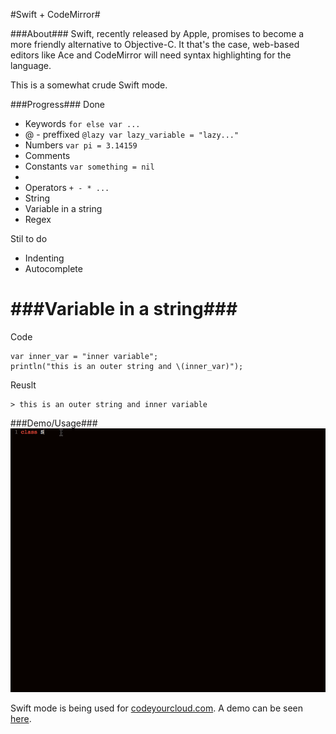 #Swift + CodeMirror#

###About###
Swift, recently released by Apple, promises to become a more friendly alternative to Objective-C. It that's the case, web-based editors like Ace and CodeMirror will need syntax highlighting for the language.

This is a somewhat crude Swift mode.

###Progress###
Done
<ul>
  <li>Keywords <code>for else var ...</code></li>
  <li>@ - preffixed <code>@lazy var lazy_variable = "lazy..."</code></li>
  <li>Numbers <code>var pi = 3.14159</code></li>
  <li>Comments</li>
  <li>Constants <code>var something = nil</code><li>
  <li>Operators <code>+ - * ...</code></li>
  <li>String</li>
  <li>Variable in a string</li>
  <li>Regex</li>
</ul>

Stil to do
<ul>
  <li>Indenting</li>
  <li>Autocomplete</li>
</ul>

###Variable in a string###
========
Code
```
var inner_var = "inner variable";
println("this is an outer string and \(inner_var)");
```
Reuslt
```
> this is an outer string and inner variable
```

###Demo/Usage###
<img src="swift.gif" alt="screenshot">


Swift mode is being used for <a href="https://codeyourcloud.com">codeyourcloud.com</a>.
A demo can be seen <a href="http://mkaminsky11.github.io#code">here</a>.
